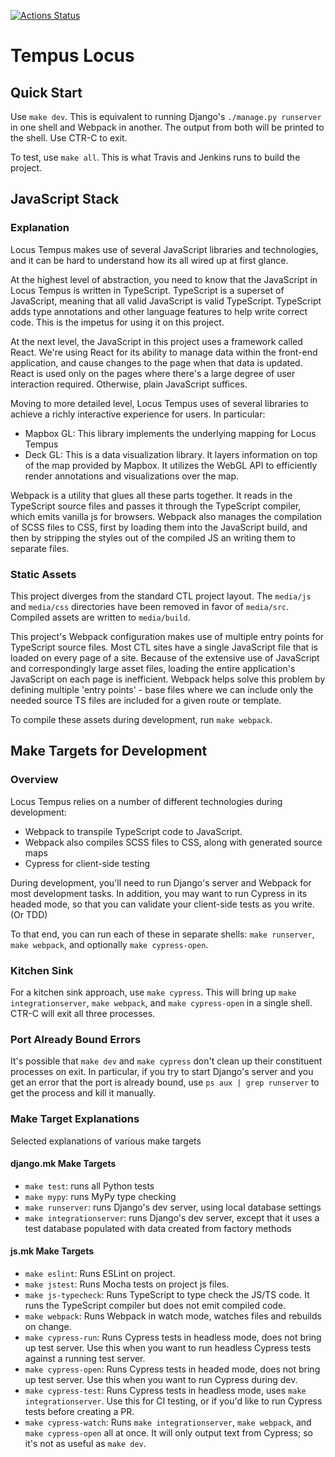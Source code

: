 [![Actions Status](https://github.com/ccnmtl/locustempus/workflows/build-and-test/badge.svg)](https://github.com/ccnmtl/locustempus/actions)

# Tempus Locus
## Quick Start 
Use `make dev`. This is equivalent to running Django's `./manage.py runserver` in one shell and Webpack in another. The output from both will be printed to the shell. Use CTR-C to exit.

To test, use `make all`. This is what Travis and Jenkins runs to build the project.

## JavaScript Stack
### Explanation
Locus Tempus makes use of several JavaScript libraries and technologies, and it can be hard to understand how its all wired up at first glance.

At the highest level of abstraction, you need to know that the JavaScript in Locus Tempus is written in TypeScript. TypeScript is a superset of JavaScript, meaning that all valid JavaScript is valid TypeScript. TypeScript adds type annotations and other language features to help write correct code. This is the impetus for using it on this project.

At the next level, the JavaScript in this project uses a framework called React. We're using React for its ability to manage data within the front-end application, and cause changes to the page when that data is updated. React is used only on the pages where there's a large degree of user interaction required. Otherwise, plain JavaScript suffices.

Moving to more detailed level, Locus Tempus uses of several libraries to achieve a richly interactive experience for users. In particular:
* Mapbox GL: This library implements the underlying mapping for Locus Tempus
* Deck GL: This is a data visualization library. It layers information on top of the map provided by Mapbox. It utilizes the WebGL API to efficiently render annotations and visualizations over the map.

Webpack is a utility that glues all these parts together. It reads in the TypeScript source files and passes it through the TypeScript compiler, which emits vanilla js for browsers. Webpack also manages the compilation of SCSS files to CSS, first by loading them into the JavaScript build, and then by stripping the styles out of the compiled JS an writing them to separate files.

### Static Assets
This project diverges from the standard CTL project layout. The `media/js` and `media/css` directories have been removed in favor of `media/src`. Compiled assets are written to `media/build`.

This project's Webpack configuration makes use of multiple entry points for TypeScript source files. Most CTL sites have a single JavaScript file that is loaded on every page of a site. Because of the extensive use of JavaScript and correspondingly large asset files, loading the entire application's JavaScript on each page is inefficient. Webpack helps solve this problem by defining multiple 'entry points' - base files where we can include only the needed source TS files are included for a given route or template.

To compile these assets during development, run `make webpack`.

## Make Targets for Development
### Overview
Locus Tempus relies on a number of different technologies during development:
- Webpack to transpile TypeScript code to JavaScript.
- Webpack also compiles SCSS files to CSS, along with generated source maps
- Cypress for client-side testing

During development, you'll need to run Django's server and Webpack for most development tasks. In addition, you may want to run Cypress in its headed mode, so that you can validate your client-side tests as you write. (Or TDD)

To that end, you can run each of these in separate shells: `make runserver`, `make webpack`, and optionally `make cypress-open`.

### Kitchen Sink
For a kitchen sink approach, use `make cypress`. This will bring up `make integrationserver`, `make webpack`, and `make cypress-open` in a single shell. CTR-C will exit all three processes.

### Port Already Bound Errors
It's possible that `make dev` and `make cypress` don't clean up their constituent processes on exit. In particular, if you try to start Django's server and you get an error that the port is already bound, use `ps aux | grep runserver` to get the process and kill it manually.

### Make Target Explanations
Selected explanations of various make targets

#### django.mk Make Targets
- `make test`: runs all Python tests
- `make mypy`: runs MyPy type checking
- `make runserver`: runs Django's dev server, using local database settings
- `make integrationserver`: runs Django's dev server, except that it uses a test database populated with data created from factory methods

#### js.mk Make Targets
- `make eslint`: Runs ESLint on project.
- `make jstest`: Runs Mocha tests on project js files.
- `make js-typecheck`: Runs TypeScript to type check the JS/TS code. It runs the TypeScript compiler but does not emit compiled code.
- `make webpack`: Runs Webpack in watch mode, watches files and rebuilds on change.
- `make cypress-run`: Runs Cypress tests in headless mode, does not bring up test server. Use this when you want to run headless Cypress tests against a running test server. 
- `make cypress-open`: Runs Cypress tests in headed mode, does not bring up test server. Use this when you want to run Cypress during dev.
- `make cypress-test`: Runs Cypress tests in headless mode, uses `make integrationserver`. Use this for CI testing, or if you'd like to run Cypress tests before creating a PR.
- `make cypress-watch`: Runs `make integrationserver`, `make webpack`, and `make cypress-open` all at once. It will only output text from Cypress; so it's not as useful as `make dev`.
